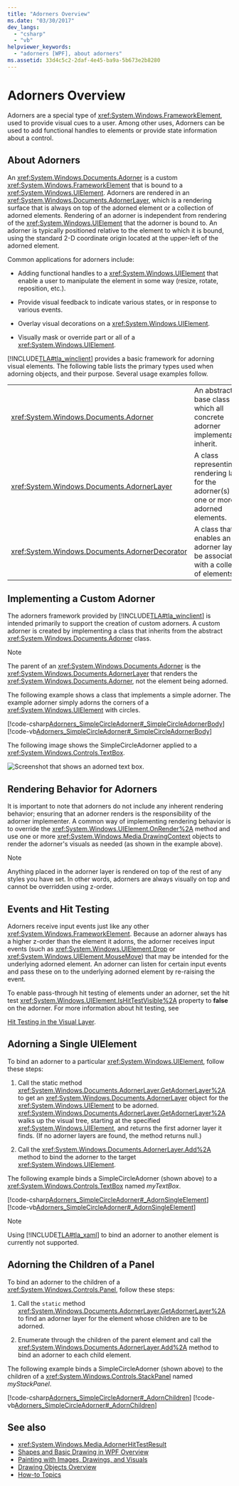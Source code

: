 ```yaml
---
title: "Adorners Overview"
ms.date: "03/30/2017"
dev_langs: 
  - "csharp"
  - "vb"
helpviewer_keywords: 
  - "adorners [WPF], about adorners"
ms.assetid: 33d4c5c2-2daf-4e45-ba9a-5b673e2b8280
---
```

# Adorners Overview
Adorners are a special type of <xref:System.Windows.FrameworkElement>, used to provide visual cues to a user. Among other uses, Adorners can be used to add functional handles to elements or provide state information about a control.  

<a name="about_Adorners"></a>   
## About Adorners  
 An <xref:System.Windows.Documents.Adorner> is a custom <xref:System.Windows.FrameworkElement> that is bound to a <xref:System.Windows.UIElement>. Adorners are rendered in an <xref:System.Windows.Documents.AdornerLayer>, which is a rendering surface that is always on top of the adorned element or a collection of adorned elements. Rendering of an adorner is independent from rendering of the <xref:System.Windows.UIElement> that the adorner is bound to. An adorner is typically positioned relative to the element to which it is bound, using the standard 2-D coordinate origin located at the upper-left of the adorned element.  
  
 Common applications for adorners include:  
  
- Adding functional handles to a <xref:System.Windows.UIElement> that enable a user to manipulate the element in some way (resize, rotate, reposition, etc.).  
  
- Provide visual feedback to indicate various states, or in response to various events.  
  
- Overlay visual decorations on a <xref:System.Windows.UIElement>.  
  
- Visually mask or override part or all of a <xref:System.Windows.UIElement>.  
  
 [!INCLUDE[TLA#tla_winclient](../../../../includes/tlasharptla-winclient-md.md)] provides a basic framework for adorning visual elements. The following table lists the primary types used when adorning objects, and their purpose. Several usage examples follow.  
  
|||  
|-|-|  
|<xref:System.Windows.Documents.Adorner>|An abstract base class from which all concrete adorner implementations inherit.|  
|<xref:System.Windows.Documents.AdornerLayer>|A class representing a rendering layer for the adorner(s) of one or more adorned elements.|  
|<xref:System.Windows.Documents.AdornerDecorator>|A class that enables an adorner layer to be associated with a collection of elements.|  
  
<a name="implement_custom_Adorner"></a>   
## Implementing a Custom Adorner  
 The adorners framework provided by [!INCLUDE[TLA#tla_winclient](../../../../includes/tlasharptla-winclient-md.md)] is intended primarily to support the creation of custom adorners. A custom adorner is created by implementing a class that inherits from the abstract <xref:System.Windows.Documents.Adorner> class.  
  
> [!NOTE]
> The parent of an <xref:System.Windows.Documents.Adorner> is the <xref:System.Windows.Documents.AdornerLayer> that renders the <xref:System.Windows.Documents.Adorner>, not the element being adorned.  
  
 The following example shows a class that implements a simple adorner. The example adorner simply adorns the corners of a <xref:System.Windows.UIElement> with circles.  
  
 [!code-csharp[Adorners_SimpleCircleAdorner#_SimpleCircleAdornerBody](~/samples/snippets/csharp/VS_Snippets_Wpf/Adorners_SimpleCircleAdorner/CSharp/Window1.xaml.cs#_simplecircleadornerbody)]
 [!code-vb[Adorners_SimpleCircleAdorner#_SimpleCircleAdornerBody](~/samples/snippets/visualbasic/VS_Snippets_Wpf/Adorners_SimpleCircleAdorner/VisualBasic/Window1.xaml.vb#_simplecircleadornerbody)]  
  
 The following image shows the SimpleCircleAdorner applied to a <xref:System.Windows.Controls.TextBox>.  
  
 ![Screenshot that shows an adorned text box.](./media/adorners-overview/simplecircleadorner-textbox.png)  
  
<a name="rendering_behavior_for_Adorners"></a>   
## Rendering Behavior for Adorners  
 It is important to note that adorners do not include any inherent rendering behavior; ensuring that an adorner renders is the responsibility of the adorner implementer.   A common way of implementing rendering behavior is to override the <xref:System.Windows.UIElement.OnRender%2A> method and use one or more <xref:System.Windows.Media.DrawingContext> objects to render the adorner's visuals as needed (as shown in the example above).  
  
> [!NOTE]
> Anything placed in the adorner layer is rendered on top of the rest of any styles you have set. In other words, adorners are always visually on top and cannot be overridden using z-order.  
  
<a name="adorner_events_hittest"></a>   
## Events and Hit Testing  
 Adorners receive input events just like any other <xref:System.Windows.FrameworkElement>.  Because an adorner always has a higher z-order than the element it adorns, the adorner receives input events (such as <xref:System.Windows.UIElement.Drop> or <xref:System.Windows.UIElement.MouseMove>) that may be intended for the underlying adorned element.  An adorner can listen for certain input events and pass these on to the underlying adorned element by re-raising the event.  
  
 To enable pass-through hit testing of elements under an adorner, set the hit test <xref:System.Windows.UIElement.IsHitTestVisible%2A> property to **false** on the adorner.  For more information about hit testing, see  
  
 [Hit Testing in the Visual Layer](../graphics-multimedia/hit-testing-in-the-visual-layer.md).  
  
<a name="adorn_single_element"></a>   
## Adorning a Single UIElement  
 To bind an adorner to a particular <xref:System.Windows.UIElement>, follow these steps:  
  
1. Call the static method <xref:System.Windows.Documents.AdornerLayer.GetAdornerLayer%2A> to get an <xref:System.Windows.Documents.AdornerLayer> object for the <xref:System.Windows.UIElement> to be adorned. <xref:System.Windows.Documents.AdornerLayer.GetAdornerLayer%2A> walks up the visual tree, starting at the specified <xref:System.Windows.UIElement>, and returns the first adorner layer it finds. (If no adorner layers are found, the method returns null.)  
  
2. Call the <xref:System.Windows.Documents.AdornerLayer.Add%2A> method to bind the adorner to the target <xref:System.Windows.UIElement>.  
  
 The following example binds a SimpleCircleAdorner (shown above) to a <xref:System.Windows.Controls.TextBox> named *myTextBox*.  
  
 [!code-csharp[Adorners_SimpleCircleAdorner#_AdornSingleElement](~/samples/snippets/csharp/VS_Snippets_Wpf/Adorners_SimpleCircleAdorner/CSharp/Window1.xaml.cs#_adornsingleelement)]
 [!code-vb[Adorners_SimpleCircleAdorner#_AdornSingleElement](~/samples/snippets/visualbasic/VS_Snippets_Wpf/Adorners_SimpleCircleAdorner/VisualBasic/Window1.xaml.vb#_adornsingleelement)]  
  
> [!NOTE]
> Using [!INCLUDE[TLA#tla_xaml](../../../../includes/tlasharptla-xaml-md.md)] to bind an adorner to another element is currently not supported.  
  
<a name="adorn_children_panel"></a>   
## Adorning the Children of a Panel  
 To bind an adorner to the children of a <xref:System.Windows.Controls.Panel>, follow these steps:  
  
1. Call the `static` method <xref:System.Windows.Documents.AdornerLayer.GetAdornerLayer%2A> to find an adorner layer for the element whose children are to be adorned.  
  
2. Enumerate through the children of the parent element and call the <xref:System.Windows.Documents.AdornerLayer.Add%2A> method to bind an adorner to each child element.  
  
 The following example binds a SimpleCircleAdorner (shown above) to the children of a <xref:System.Windows.Controls.StackPanel> named *myStackPanel*.  
  
 [!code-csharp[Adorners_SimpleCircleAdorner#_AdornChildren](~/samples/snippets/csharp/VS_Snippets_Wpf/Adorners_SimpleCircleAdorner/CSharp/Window1.xaml.cs#_adornchildren)]
 [!code-vb[Adorners_SimpleCircleAdorner#_AdornChildren](~/samples/snippets/visualbasic/VS_Snippets_Wpf/Adorners_SimpleCircleAdorner/VisualBasic/Window1.xaml.vb#_adornchildren)]  
  
## See also

- <xref:System.Windows.Media.AdornerHitTestResult>
- [Shapes and Basic Drawing in WPF Overview](../graphics-multimedia/shapes-and-basic-drawing-in-wpf-overview.md)
- [Painting with Images, Drawings, and Visuals](../graphics-multimedia/painting-with-images-drawings-and-visuals.md)
- [Drawing Objects Overview](../graphics-multimedia/drawing-objects-overview.md)
- [How-to Topics](adorners-how-to-topics.md)
